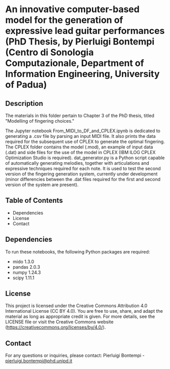 # An innovative computer-based model for the generation of expressive lead guitar performances (PhD Thesis, by Pierluigi Bontempi (Centro di Sonologia Computazionale, Department of Information Engineering, University of Padua)

## Description 

The materials in this folder pertain to Chapter 3 of the PhD thesis, titled "Modelling of fingering choices." 

The Jupyter notebook From_MIDI_to_DF_and_CPLEX.ipynb is dedicated to generating a .csv file by parsing an input MIDI file. It also prints the data required for the subsequent use of CPLEX to generate the optimal fingering. 
The CPLEX folder contains the model (.mod), an example of input data (.dat) and side files for the use of the model in CPLEX  (IBM ILOG CPLEX Optimization Studio is required). 
dat_generator.py is a Python script capable of automatically generating melodies, together with articulations and expressive techniques required for each note. It is used to test the second version of the fingering generation system, currently under development (minor differencies between the .dat files required for the first and second version of the system are present).

## Table of Contents 

- Dependencies 
- License 
- Contact 

## Dependencies 

To run these notebooks, the following Python packages are required: 

- mido 1.3.0 
- pandas 2.0.3 
- numpy 1.24.3
- scipy 1.11.1

## License 

This project is licensed under the Creative Commons Attribution 4.0 International License (CC BY 4.0). You are free to use, share, and adapt the material as long as appropriate credit is given. For more details, see the LICENSE file or visit the Creative Commons website (https://creativecommons.org/licenses/by/4.0/). 

## Contact 

For any questions or inquiries, please contact: Pierluigi Bontempi - pierluigi.bontempi@phd.unipd.it

